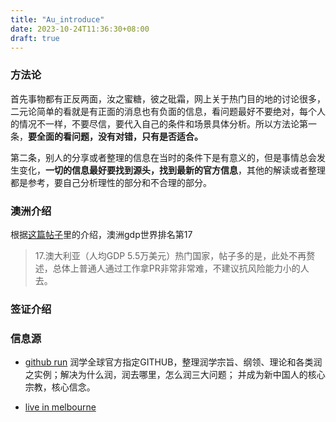 ```yaml
---
title: "Au_introduce"
date: 2023-10-24T11:36:30+08:00
draft: true
---
```



### 方法论

首先事物都有正反两面，汝之蜜糖，彼之砒霜，网上关于热门目的地的讨论很多，二元论简单的看就是有正面的消息也有负面的信息，看问题最好不要绝对，每个人的情况不一样，不要尽信，要代入自己的条件和场景具体分析。所以方法论第一条，**要全面的看问题，没有对错，只有是否适合。**

第二条，别人的分享或者整理的信息在当时的条件下是有意义的，但是事情总会发生变化，**一切的信息最好要找到源头，找到最新的官方信息**，其他的解读或者整理都是参考，要自己分析理性的部分和不合理的部分。

### 澳洲介绍

根据[这篇帖子](https://github.com/The-Run-Philosophy-Organization/run/blob/main/%E6%B6%A6%E5%AD%A6%E6%96%B9%E6%B3%95%E8%AE%BA/%E5%90%84%E5%9B%BD%E9%80%89%E6%8B%A9/GDP%E6%8E%92%E5%90%8D%E5%89%8D40%E7%9A%84%E5%9B%BD%E5%AE%B6.md)里的介绍，澳洲gdp世界排名第17

> 17.澳大利亚（人均GDP 5.5万美元）热门国家，帖子多的是，此处不再赘述，总体上普通人通过工作拿PR非常非常难，不建议抗风险能力小的人去。

### 签证介绍



### 信息源

- [github run](https://github.com/The-Run-Philosophy-Organization/run/tree/main) 润学全球官方指定GITHUB，整理润学宗旨、纲领、理论和各类润之实例；解决为什么润，润去哪里，怎么润三大问题； 并成为新中国人的核心宗教，核心信念。

- [live in melbourne](https://liveinmelbourne.vic.gov.au/zh-cn)
